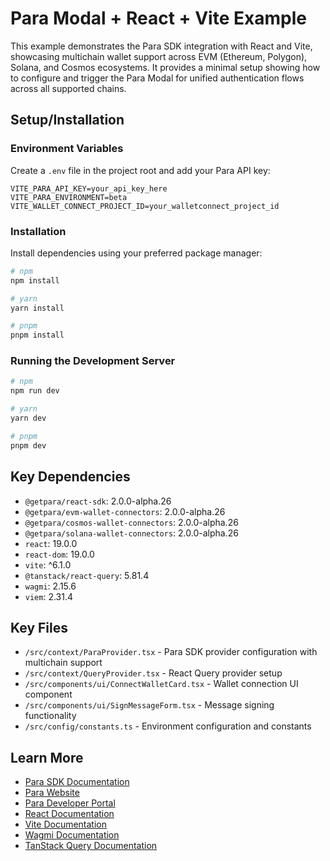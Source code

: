 # Para Modal + React + Vite Example

This example demonstrates the Para SDK integration with React and Vite, showcasing multichain wallet support across EVM (Ethereum, Polygon), Solana, and Cosmos ecosystems. It provides a minimal setup showing how to configure and trigger the Para Modal for unified authentication flows across all supported chains.

## Setup/Installation

### Environment Variables
Create a `.env` file in the project root and add your Para API key:
```env
VITE_PARA_API_KEY=your_api_key_here
VITE_PARA_ENVIRONMENT=beta
VITE_WALLET_CONNECT_PROJECT_ID=your_walletconnect_project_id
```

### Installation
Install dependencies using your preferred package manager:
```bash
# npm
npm install

# yarn
yarn install

# pnpm
pnpm install
```

### Running the Development Server
```bash
# npm
npm run dev

# yarn
yarn dev

# pnpm
pnpm dev
```

## Key Dependencies

- `@getpara/react-sdk`: 2.0.0-alpha.26
- `@getpara/evm-wallet-connectors`: 2.0.0-alpha.26
- `@getpara/cosmos-wallet-connectors`: 2.0.0-alpha.26
- `@getpara/solana-wallet-connectors`: 2.0.0-alpha.26
- `react`: 19.0.0
- `react-dom`: 19.0.0
- `vite`: ^6.1.0
- `@tanstack/react-query`: 5.81.4
- `wagmi`: 2.15.6
- `viem`: 2.31.4

## Key Files

- `/src/context/ParaProvider.tsx` - Para SDK provider configuration with multichain support
- `/src/context/QueryProvider.tsx` - React Query provider setup
- `/src/components/ui/ConnectWalletCard.tsx` - Wallet connection UI component
- `/src/components/ui/SignMessageForm.tsx` - Message signing functionality
- `/src/config/constants.ts` - Environment configuration and constants

## Learn More

- [Para SDK Documentation](https://docs.getpara.com)
- [Para Website](https://getpara.com)
- [Para Developer Portal](https://developer.getpara.com)
- [React Documentation](https://react.dev)
- [Vite Documentation](https://vite.dev)
- [Wagmi Documentation](https://wagmi.sh)
- [TanStack Query Documentation](https://tanstack.com/query)